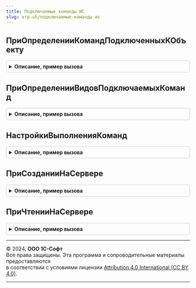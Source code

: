 ```yaml
---
title: Подключаемые команды ИС
slug: erp-uh/подключаемые-команды-ис
---
```



## ПриОпределенииКомандПодключенныхКОбъекту
<details style="margin: 1em 0; padding: 0.5em; border: 1px solid #ccc; border-radius: 6px;">

<summary style="font-weight: bold; cursor: pointer;">Описание, пример вызова</summary>

```bsl

// Интеграция с подсистемой "Подключаемые команды" БСП.
//
// Параметры:
//  НастройкиФормы - См. ПодключаемыеКомандыПереопределяемый.ПриОпределенииКомандПодключенныхКОбъекту.НастройкиФормы
//  Источники - См. ПодключаемыеКомандыПереопределяемый.ПриОпределенииКомандПодключенныхКОбъекту.Источники
//  ПодключенныеОтчетыИОбработки - См. ПодключаемыеКомандыПереопределяемый.ПриОпределенииКомандПодключенныхКОбъекту.ПодключенныеОтчетыИОбработки
//  Команды - См. ПодключаемыеКомандыПереопределяемый.ПриОпределенииКомандПодключенныхКОбъекту.Команды
Процедура ПриОпределенииКомандПодключенныхКОбъекту(НастройкиФормы, Источники, ПодключенныеОтчетыИОбработки, Команды) Экспорт
```

Пример вызова
```bsl
ПодключаемыеКомандыИС.ПриОпределенииКомандПодключенныхКОбъекту(НастройкиФормы, Источники, ПодключенныеОтчетыИОбработки, Команды) 
```
</details>

## ПриОпределенииВидовПодключаемыхКоманд
<details style="margin: 1em 0; padding: 0.5em; border: 1px solid #ccc; border-radius: 6px;">

<summary style="font-weight: bold; cursor: pointer;">Описание, пример вызова</summary>

```bsl

// Интеграция с подсистемой "Подключаемые команды" БСП.
//
// Параметры:
//  ВидыПодключаемыхКоманд См. ПодключаемыеКомандыПереопределяемый.ПриОпределенииВидовПодключаемыхКоманд.ВидыПодключаемыхКоманд
Процедура ПриОпределенииВидовПодключаемыхКоманд(ВидыПодключаемыхКоманд) Экспорт
```

Пример вызова
```bsl
ПодключаемыеКомандыИС.ПриОпределенииВидовПодключаемыхКоманд(ВидыПодключаемыхКоманд) 
```
</details>

## НастройкиВыполненияКоманд
<details style="margin: 1em 0; padding: 0.5em; border: 1px solid #ccc; border-radius: 6px;">

<summary style="font-weight: bold; cursor: pointer;">Описание, пример вызова</summary>

```bsl

// Настройки выполнения команд ввода/выбора основания.
//
// Возвращаемое значение:
//  Структура - Настройки выполнения команд:
// * ДоступноПерезаполнение  - Булево - предлагать перезаполнение документа после выбора основания
// * ПередСозданиемОснования - Строка - имя процедуры, которую надо выполнить перед вводом документа-основания
//    (имя обработчика оповещения в форме)
// * ОтборВыбораОснования    - Структура - отбор открываемой формы выбора
//
Функция НастройкиВыполненияКоманд() Экспорт
```

Пример вызова
```bsl
Результат = ПодключаемыеКомандыИС.НастройкиВыполненияКоманд() 
```
</details>

## ПриСозданииНаСервере
<details style="margin: 1em 0; padding: 0.5em; border: 1px solid #ccc; border-radius: 6px;">

<summary style="font-weight: bold; cursor: pointer;">Описание, пример вызова</summary>

```bsl

// Генерация команд ввода/выбора основания при создании формы на сервере.
//
// Параметры:
//  Форма - ФормаКлиентскогоПриложения -
//  Настройки - Неопределено - значения по-умолчанию,
//            - См. НастройкиВыполненияКоманд
Процедура ПриСозданииНаСервере(Форма, Знач Настройки = Неопределено) Экспорт
```

Пример вызова
```bsl
ПодключаемыеКомандыИС.ПриСозданииНаСервере(Форма, Настройки);
```
</details>

## ПриЧтенииНаСервере
<details style="margin: 1em 0; padding: 0.5em; border: 1px solid #ccc; border-radius: 6px;">

<summary style="font-weight: bold; cursor: pointer;">Описание, пример вызова</summary>

```bsl

// Настройка команд ввода/выбора основания при чтении объекта на сервере.
//
// Параметры:
//  Форма - ФормаКлиентскогоПриложения
Процедура ПриЧтенииНаСервере(Форма) Экспорт
```

Пример вызова
```bsl
ПодключаемыеКомандыИС.ПриЧтенииНаСервере(Форма) 
```
</details>

---

© 2024, **ООО 1С-Софт**  
Все права защищены. Эта программа и сопроводительные материалы предоставляются  
в соответствии с условиями лицензии [Attribution 4.0 International (CC BY 4.0)](https://creativecommons.org/licenses/by/4.0/legalcode).

---
